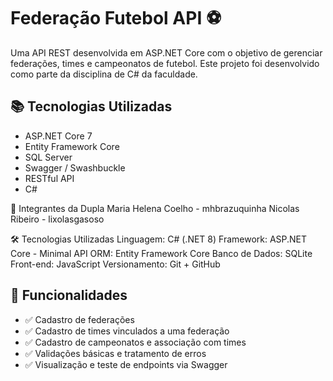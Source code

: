 # Federação Futebol API ⚽

Uma API REST desenvolvida em ASP.NET Core com o objetivo de gerenciar federações, times e campeonatos de futebol. Este projeto foi desenvolvido como parte da disciplina de C# da faculdade.

## 📚 Tecnologias Utilizadas

- ASP.NET Core 7
- Entity Framework Core
- SQL Server
- Swagger / Swashbuckle
- RESTful API
- C#

👥 Integrantes da Dupla
Maria Helena Coelho - mhbrazuquinha
Nicolas Ribeiro - lixolasgasoso

🛠️ Tecnologias Utilizadas
Linguagem: C# (.NET 8)
Framework: ASP.NET Core - Minimal API
ORM: Entity Framework Core
Banco de Dados: SQLite
Front-end: JavaScript
Versionamento: Git + GitHub

## 🚀 Funcionalidades

- ✅ Cadastro de federações
- ✅ Cadastro de times vinculados a uma federação
- ✅ Cadastro de campeonatos e associação com times
- ✅ Validações básicas e tratamento de erros
- ✅ Visualização e teste de endpoints via Swagger


